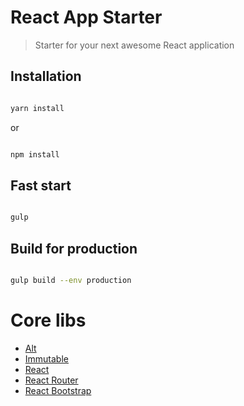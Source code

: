 # React App Starter
> Starter for your next awesome React application

## Installation

```sh

yarn install

```

or

```sh

npm install

```

## Fast start

```sh

gulp

```

## Build for production

```sh

gulp build --env production

```


# Core libs

* [Alt](http://alt.js.org/)
* [Immutable](https://facebook.github.io/immutable-js/)
* [React](https://facebook.github.io/react/)
* [React Router](https://github.com/ReactTraining/react-router)
* [React Bootstrap](https://react-bootstrap.github.io/)
